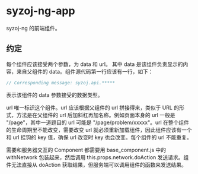 # syzoj-ng-app

syzoj-ng 的前端组件。

## 约定

每个组件应该接受两个参数，为 data 和 url。
其中 data 是该组件负责显示的内容，来自父组件的 data。组件源代码第一行应该有一行，如下：

```javascript
// Corresponding message: syzoj.api.*****
```

表示该组件的 data 参数接受的数据类型。

url 唯一标识这个组件。url 应该根据父组件的 url 拼接得来，类似于 URL 的形式，方法是在父组件的 url 后加斜杠再加名称。例如页面本身的 url 一般是 "/page"，其中一道题目的 url 可能是 "/page/problem/xxxxx"。url 在整个组件的生命周期里不能改变，需要改变 url 就必须重新加载组件，因此组件应该有一个和 url 挂钩的 key 值，确保 url 改变时 key 也会改变。每个组件的 url 不能重复。

需要和服务器交互的 Component 都需要用 base_component.js 中的 withNetwork 包装起来，然后调用 this.props.network.doAction 发送请求。组件无法直接从 doAction 获取结果，但服务端可以调用组件的函数来发送结果。
